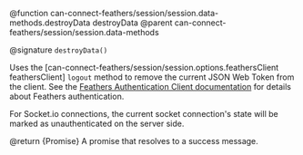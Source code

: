 @function can-connect-feathers/session/session.data-methods.destroyData destroyData
@parent can-connect-feathers/session/session.data-methods

@signature `destroyData()`

Uses the [can-connect-feathers/session/session.options.feathersClient feathersClient] `logout` method to remove the current JSON Web Token from the client.  See the [Feathers Authentication Client documentation](https://docs.feathersjs.com/api/authentication/client.html) for details about Feathers authentication.

For Socket.io connections, the current socket connection's state will be marked as unauthenticated on the server side.

@return {Promise<Object>} A promise that resolves to a success message.
